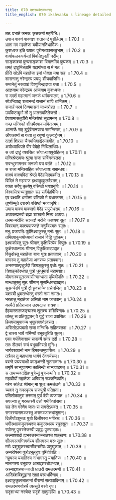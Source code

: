 ```yaml
---
title: 070 दशरथवंशकथनम्
title_english: 070 ikshvaaku s lineage detailed

---
```

<div class="audioEmbed"  caption="श्रीराम-हरिसीताराममूर्ति-घनपाठिभ्यां वचनम्" src="https://archive.org/download/Ramayana-recitation-Sriram-harisItArAmamUrti-Ghanapaati-v2/Kanda_1/Kanda_1_BK-070-Dasharatha_Vamsha_Varnavam.mp3"></div>

ततः प्रभाते जनकः कृतकर्मा महर्षिभिः।  
उवाच वाक्यं वाक्यज्ञः शतानन्दं पुरोहितम् ॥ 1.70.1 ॥   
भ्राता मम महातेजा यवीयानतिधार्मिकः।  
कुशध्वज इति ख्यातः पुरीमध्यवसच्छुभाम् ॥ 1.70.2 ॥   
वार्याफलकपर्यन्तां पिबन्निक्षुमतीं नदीम्।  
साङ्काश्यां पुण्यसङ्काशां विमानमिव पुष्पकम् ॥ 1.70.3 ॥   
तमहं द्रष्टुमिच्छामि यज्ञगोप्ता स मे मतः।  
प्रीतिं सोऽपि महातेजा इमां भोक्ता मया सह ॥ 1.70.4 ॥   
शासनात्तु नरेन्द्रस्य प्रययुः शीघ्रवाजिभिः।  
समानेतुं नरव्याघ्रं विष्णुमिन्द्राज्ञया यथा ॥ 1.70.5 ॥   
आज्ञयाथ नरेन्द्रस्य आजगाम कुशध्वजः।  
स ददर्श महात्मानं जनकं धर्मवत्सलम् ॥ 1.70.6 ॥   
सोऽभिवाद्य शतानन्दं राजानं चापि धार्मिकम्।  
राजार्हं परमं दिव्यमासनं चाध्यरोहत ॥ 1.70.7 ॥   
उपविष्टाबुभौ तौ तु भ्रातरावतितेजसौ।  
प्रेषयामासतुर्वीरौ मन्त्रिश्रेष्ठं सुदामनम् ॥ 1.70.8 ॥   
गच्छ मन्त्रिपते शीघ्रमैक्ष्वाकममितप्रभम्।  
आत्मजैः सह दुर्द्धर्षमानयस्व समन्त्रिणम् ॥ 1.70.9 ॥   
औपकार्य्यं स गत्वा तु रघूणां कुलवर्द्धनम्।  
ददर्श शिरसा चैनमभिवाद्येदमब्रवीत् ॥ 1.70.10 ॥   
अयोध्याधिपते वीर वैदेहो मिथिलाधिपः।  
स त्वां द्रष्टुं व्यवसितः सोपाध्यायपुरोहितम् ॥ 1.70.11 ॥   
मन्त्रिश्रेष्ठवचः श्रुत्वा राजा सर्षिगणस्तदा।  
सबन्धुरगमत्तत्र जनको यत्र वर्तते ॥ 1.70.12 ॥   
स राजा मन्त्रिसहितः सोपाध्यायः सबान्धवः।  
वाक्यं वाक्यविदां श्रेष्ठो वैदेहमिदमब्रवीत् ॥ 1.70.13 ॥   
विदितं ते महाराज इक्ष्वाकुकुलदैवतम्।  
वक्ता सर्वेषु कृत्येषु वसिष्ठो भगवानृषिः ॥ 1.70.14 ॥   
विश्वामित्राभ्यनुज्ञातः सह सर्वैर्महर्षिभिः।  
एष वक्ष्यति धर्मात्मा वसिष्ठो मे यथाक्रमम् ॥ 1.70.15 ॥   
तूष्णीम्भूते दशरथे वसिष्ठो भगवानृषिः।  
उवाच वाक्यं वाक्यज्ञो वैदेहं सपुरोधसम् ॥ 1.70.16 ॥   
अव्यक्तप्रभवो ब्रह्मा शाश्वतो नित्य अव्ययः।  
तस्मान्मरीचिः सञ्जज्ञे मरीचेः काश्यपः सुतः ॥ 1.70.17 ॥   
विवस्वान् काश्यपाज्जज्ञे मनुर्वैवस्वतः स्मृतः।  
मनुः प्रजापतिः पूर्वमिक्ष्वाकुस्तु मनोः सुतः ॥ 1.70.18 ॥   
तमिक्ष्वाकुमयोध्यायां राजानं विद्धि पूर्वकम्।  
इक्ष्वाकोस्तु सुतः श्रीमान् कुक्षिरित्येव विश्रुतः ॥ 1.70.19 ॥   
कुक्षेरथात्मजः श्रीमान् विकुक्षिरुदपद्यत।  
विकुक्षेस्तु महातेजा बाणः पुत्रः प्रतापवान् ॥ 1.70.20 ॥   
बाणस्य तु महातेजा अनरण्यः प्रतापवान्।  
अनरण्यात्पृथुर्जज्ञे त्रिशङ्कुस्तु पृथोः सुतः ॥ 1.70.21 ॥   
त्रिशङ्कोरभवत् पुत्रो धुन्धुमारो महायशाः।  
यौवनाश्वसुतस्त्वासीन्मान्धाता पृथिवीपतिः ॥ 1.70.22 ॥   
मान्धातुस्तु सुतः श्रीमान् सुसन्धिरुदपद्यत।  
सुसन्धेरपि पुत्रौ द्वौ ध्रुवसन्धिः प्रसेनजित् ॥ 1.70.23 ॥   
यशस्वी ध्रुवसन्धेस्तु भरतो नाम नामतः।  
भरतात्तु महातेजा असितो नाम जातवान् ॥ 1.70.24 ॥   
यस्यैते प्रतिराजान उदपद्यन्त शत्रवः।  
हैहयास्तालजङ्घाश्च शूराश्च शशिबिन्दवः ॥ 1.70.25 ॥   
तांस्तु स प्रतियुद्ध्यन् वै युद्धे राजा प्रवासितः ॥ 1.70.26 ॥   
हिमवन्तमुपागम्य भृगुप्रस्रवणेऽवसत्।  
असितोऽल्पबलो राजा मन्त्रिभिः सहितस्तदा ॥ 1.70.27 ॥   
द्वे चास्य भार्ये गर्भिण्यौ बभूवतुरिति श्रुतम्।  
एका गर्भविनाशाय सपत्न्यै सगरं ददौ ॥ 1.70.28 ॥   
ततः शैलवरं रम्यं बभूवाभिरतो मुनिः।  
भार्गवश्च्यवनो नाम हिमवन्तमुपाश्रितः ॥ 1.70.29 ॥   
तत्रैका तु महाभागा भार्गवं देववर्चसम्।  
ववन्दे पद्मपत्राक्षी काङ्क्षन्तीं सुतमात्मनः ॥ 1.70.30 ॥   
तमृषिं साभ्युपागम्य कालिन्दी चाभ्यवादयत् ॥ 1.70.31 ॥   
स तामभ्यवदद्विप्रः पुत्रेप्सुं पुत्रजन्मनि ॥ 1.70.32 ॥   
महावीर्यो महातेजा अचिरात् सञ्जनिष्यति।  
गरेण सहितः श्रीमान् मा शुचः कमलेक्षणे ॥ 1.70.33 ॥   
च्यवनं तु नमस्कृत्य राजपुत्री पतिव्रता।  
पतिशोकातुरा तस्मात् पुत्रं देवी व्यजायत ॥ 1.70.34 ॥   
सपत्न्या तु गरस्तस्यै दत्तो गर्भजिघांसया।  
सह तेन गरेणैव जातः स सगरोऽभवत् ॥ 1.70.35 ॥   
सगरस्यासमञ्जस्तु असमञ्जात्तथांशुमान्।  
दिलीपोंऽशुमतः पुत्रो दिलीपस्य भगीरथः ॥ 1.70.36 ॥   
भगीरथात्ककुत्स्थश्च ककुत्स्थस्य रघुस्सुतः ॥ 1.70.37 ॥   
रघोस्तु पुत्रस्तेजस्वी प्रवृद्धः पुरुषादकः।  
कल्माषपादो ह्यभवत्तस्माज्जातश्च शङ्खणः ॥ 1.70.38 ॥   
शीघ्रगस्त्वग्निवर्णस्य शीघ्रगस्य मरुः सुतः।  
मरोः प्रशुश्रुकस्त्वासीदम्बरीषः पशुश्रुकात् ॥ 1.70.39 ॥   
अम्बरीषस्य पुत्रोऽभून्नहुषः पृथिवीपतिः।  
नहुषस्य ययातिश्च नाभागस्तु ययातिजः ॥ 1.70.40 ॥   
नाभागस्य बभूवाज अजाद्दशरथोऽभवत्।  
अस्माद्दशरथाज्जातौ भ्रातरौ रामलक्ष्मणौ ॥ 1.70.41 ॥   
आदिवंशविशुद्धानां राज्ञां परमधर्मिणाम्।  
इक्ष्वाकुकुलजातानां वीराणां सत्यवादिनाम् ॥ 1.70.42 ॥   
रामलक्ष्मणयोरर्थे त्वत्सुते वरये नृप।  
सदृशाभ्यां नरश्रेष्ठ सदृशे दातुमर्हसि ॥ 1.70.43 ॥   